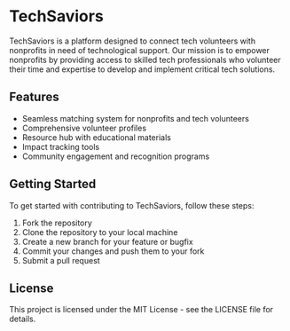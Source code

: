 # TechSaviors

TechSaviors is a platform designed to connect tech volunteers with nonprofits in need of technological support. Our mission is to empower nonprofits by providing access to skilled tech professionals who volunteer their time and expertise to develop and implement critical tech solutions.

## Features
- Seamless matching system for nonprofits and tech volunteers
- Comprehensive volunteer profiles
- Resource hub with educational materials
- Impact tracking tools
- Community engagement and recognition programs

## Getting Started
To get started with contributing to TechSaviors, follow these steps:

1. Fork the repository
2. Clone the repository to your local machine
3. Create a new branch for your feature or bugfix
4. Commit your changes and push them to your fork
5. Submit a pull request

## License
This project is licensed under the MIT License - see the LICENSE file for details.
